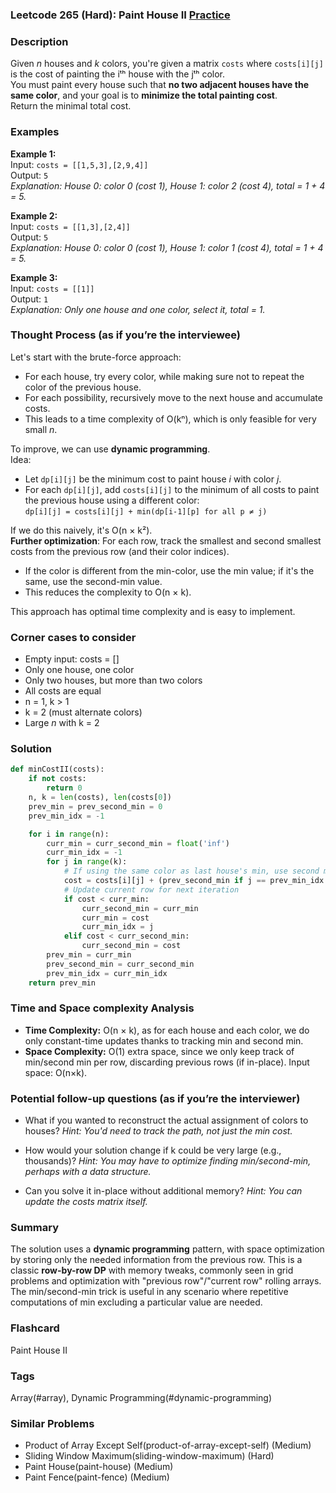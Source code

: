 ### Leetcode 265 (Hard): Paint House II [Practice](https://leetcode.com/problems/paint-house-ii)

### Description  
Given *n* houses and *k* colors, you're given a matrix `costs` where `costs[i][j]` is the cost of painting the iᵗʰ house with the jᵗʰ color.  
You must paint every house such that **no two adjacent houses have the same color**, and your goal is to **minimize the total painting cost**.  
Return the minimal total cost.

### Examples  

**Example 1:**  
Input: `costs = [[1,5,3],[2,9,4]]`  
Output: `5`  
*Explanation: House 0: color 0 (cost 1), House 1: color 2 (cost 4), total = 1 + 4 = 5.*

**Example 2:**  
Input: `costs = [[1,3],[2,4]]`  
Output: `5`  
*Explanation: House 0: color 0 (cost 1), House 1: color 1 (cost 4), total = 1 + 4 = 5.*

**Example 3:**  
Input: `costs = [[1]]`  
Output: `1`  
*Explanation: Only one house and one color, select it, total = 1.*

### Thought Process (as if you’re the interviewee)  
Let's start with the brute-force approach:  
- For each house, try every color, while making sure not to repeat the color of the previous house.
- For each possibility, recursively move to the next house and accumulate costs.
- This leads to a time complexity of O(kⁿ), which is only feasible for very small *n*.

To improve, we can use **dynamic programming**.  
Idea:  
- Let `dp[i][j]` be the minimum cost to paint house *i* with color *j*.
- For each `dp[i][j]`, add `costs[i][j]` to the minimum of all costs to paint the previous house using a different color:  
  `dp[i][j] = costs[i][j] + min(dp[i-1][p] for all p ≠ j)`

If we do this naively, it's O(n × k²).  
**Further optimization**: For each row, track the smallest and second smallest costs from the previous row (and their color indices).  
- If the color is different from the min-color, use the min value; if it's the same, use the second-min value.
- This reduces the complexity to O(n × k).

This approach has optimal time complexity and is easy to implement.

### Corner cases to consider  
- Empty input: costs = []
- Only one house, one color
- Only two houses, but more than two colors
- All costs are equal
- n = 1, k > 1
- k = 2 (must alternate colors)
- Large *n* with k = 2

### Solution

```python
def minCostII(costs):
    if not costs:
        return 0
    n, k = len(costs), len(costs[0])
    prev_min = prev_second_min = 0
    prev_min_idx = -1

    for i in range(n):
        curr_min = curr_second_min = float('inf')
        curr_min_idx = -1
        for j in range(k):
            # If using the same color as last house's min, use second min; else, use min
            cost = costs[i][j] + (prev_second_min if j == prev_min_idx else prev_min)
            # Update current row for next iteration
            if cost < curr_min:
                curr_second_min = curr_min
                curr_min = cost
                curr_min_idx = j
            elif cost < curr_second_min:
                curr_second_min = cost
        prev_min = curr_min
        prev_second_min = curr_second_min
        prev_min_idx = curr_min_idx
    return prev_min
```

### Time and Space complexity Analysis  

- **Time Complexity:** O(n × k), as for each house and each color, we do only constant-time updates thanks to tracking min and second min.
- **Space Complexity:** O(1) extra space, since we only keep track of min/second min per row, discarding previous rows (if in-place). Input space: O(n×k).

### Potential follow-up questions (as if you’re the interviewer)  

- What if you wanted to reconstruct the actual assignment of colors to houses?
  *Hint: You'd need to track the path, not just the min cost.*

- How would your solution change if k could be very large (e.g., thousands)?
  *Hint: You may have to optimize finding min/second-min, perhaps with a data structure.*

- Can you solve it in-place without additional memory?
  *Hint: You can update the costs matrix itself.*

### Summary  
The solution uses a **dynamic programming** pattern, with space optimization by storing only the needed information from the previous row. This is a classic **row-by-row DP** with memory tweaks, commonly seen in grid problems and optimization with "previous row"/"current row" rolling arrays. The min/second-min trick is useful in any scenario where repetitive computations of min excluding a particular value are needed.


### Flashcard
Paint House II

### Tags
Array(#array), Dynamic Programming(#dynamic-programming)

### Similar Problems
- Product of Array Except Self(product-of-array-except-self) (Medium)
- Sliding Window Maximum(sliding-window-maximum) (Hard)
- Paint House(paint-house) (Medium)
- Paint Fence(paint-fence) (Medium)
